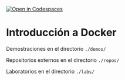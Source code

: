 [![Open in Codespaces](https://classroom.github.com/assets/launch-codespace-7f7980b617ed060a017424585567c406b6ee15c891e84e1186181d67ecf80aa0.svg)](https://classroom.github.com/open-in-codespaces?assignment_repo_id=10916549)
# Introducción a Docker

Demostraciones en el directorio `./demos/`

Repositorios externos en el directorio `./repos/`

Laboratorios en el directorio `./labs/`